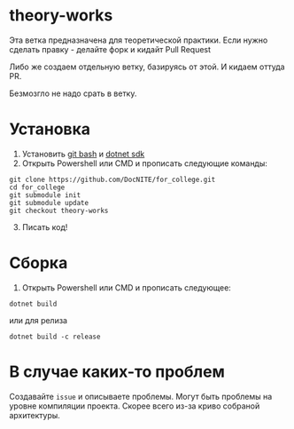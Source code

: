 # theory-works
Эта ветка предназначена для теоретической практики. 
Если нужно сделать правку - делайте форк и кидайт Pull Request

Либо же создаем отдельную ветку, базируясь от этой.
И кидаем оттуда PR.

Безмозгло не надо срать в ветку.

# Установка
1. Установить [git bash](https://git-scm.com/downloads) и [dotnet sdk](https://dotnet.microsoft.com/en-us/download/dotnet/7.0)
2. Открыть Powershell или CMD и прописать следующие команды:
```
git clone https://github.com/DocNITE/for_college.git
cd for_college
git submodule init
git submodule update
git checkout theory-works
```
3. Писать код!

# Сборка
1. Открыть Powershell или CMD и прописать следующее:
```
dotnet build
```
или для релиза
```
dotnet build -c release
```

# В случае каких-то проблем
Создавайте `issue` и описываете проблемы. 
Могут быть проблемы на уровне компиляции проекта.
Скорее всего из-за криво собраной архитектуры.
